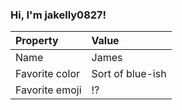 ### Hi, I'm jakelly0827!

| Property | Value |
|:---------------|:-----------------|
| Name | James |
| Favorite color | Sort of blue-ish |
| Favorite emoji | :interrobang: |
